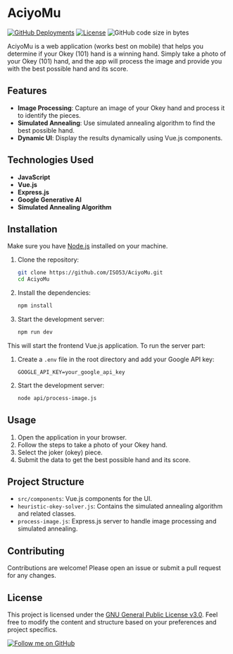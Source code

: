 # AciyoMu

[![GitHub Deployments](https://img.shields.io/github/deployments/ISO53/AciyoMu/:environment?label=GitHub%20Deployments&style=round-square&color=black)](https://github.com/ISO53/AciyoMu/deployments)
[![License](https://img.shields.io/badge/license-GNU-black.svg?style=round-square)](LICENSE)
![GitHub code size in bytes](https://img.shields.io/github/languages/code-size/ISO53/AciyoMu?style=round-square&color=black)


AciyoMu is a web application (works best on mobile) that helps you determine if your Okey (101) hand is a winning hand. Simply take a photo of your Okey (101) hand, and the app will process the image and provide you with the best possible hand and its score.

## Features

- **Image Processing**: Capture an image of your Okey hand and process it to identify the pieces.
- **Simulated Annealing**: Use simulated annealing algorithm to find the best possible hand.
- **Dynamic UI**: Display the results dynamically using Vue.js components.

## Technologies Used

- **JavaScript**
- **Vue.js**
- **Express.js**
- **Google Generative AI**
- **Simulated Annealing Algorithm**

## Installation

Make sure you have [Node.js](https://nodejs.org/) installed on your machine.

1. Clone the repository:
    ```sh
    git clone https://github.com/ISO53/AciyoMu.git
    cd AciyoMu
    ```

2. Install the dependencies:
    ```sh
    npm install
    ```

3. Start the development server:
    ```sh
    npm run dev
    ```
This will start the frontend Vue.js application. To run the server part:
1. Create a `.env` file in the root directory and add your Google API key:
    ```env
    GOOGLE_API_KEY=your_google_api_key
    ```

2. Start the development server:
    ```sh
    node api/process-image.js
    ```

## Usage

1. Open the application in your browser.
2. Follow the steps to take a photo of your Okey hand.
3. Select the joker (okey) piece.
4. Submit the data to get the best possible hand and its score.

## Project Structure

- `src/components`: Vue.js components for the UI.
- `heuristic-okey-solver.js`: Contains the simulated annealing algorithm and related classes.
- `process-image.js`: Express.js server to handle image processing and simulated annealing.

## Contributing

Contributions are welcome! Please open an issue or submit a pull request for any changes.

## License

This project is licensed under the [GNU General Public License v3.0](LICENSE). Feel free to modify the content and structure based on your preferences and project specifics.

[![Follow me on GitHub](https://img.shields.io/github/followers/iso53?label=Follow%20%40iso53&style=social)](https://github.com/iso53) 
